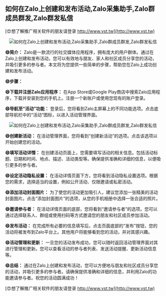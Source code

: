 ## **如何在Zalo上创建和发布活动,Zalo采集助手,Zalo群成员群发,Zalo群发私信**

[😍想了解推广相关软件的朋友请登录 http://www.vst.tw](http://www.vst.tw)

 <center><img src="https://vst.tw/MP4/tuiguang/png/5.png" alt="如何在Zalo上创建和发布活动,Zalo采集助手,Zalo群成员群发,Zalo群发私信"></center>

**😄简介：**
Zalo是一款流行的社交媒体应用程序，拥有庞大的用户群体。通过在Zalo上创建和发布活动，您可以有效地与朋友、家人和社区成员分享您的活动，并吸引更多的参与者。本文将为您提供一些简单的步骤，帮助您在Zalo上成功创建和发布活动。

**😄步骤：**

**😄下载并注册Zalo应用程序：**
在App Store或Google Play商店中搜索Zalo应用程序，下载并安装到您的手机上。注册一个新账户或使用您现有的账户登录。

**😄导航至“活动”功能：**
登录后，您将看到Zalo主屏幕上的不同功能选项。点击底部导航栏中的“活动”图标，以进入活动管理界面。

 <center><img src="https://vst.tw/MP4/tuiguang/png/5.png" alt="如何在Zalo上创建和发布活动,Zalo采集助手,Zalo群成员群发,Zalo群发私信"></center>

**😄创建新活动：**
在活动管理界面，您将看到“创建新活动”的选项。点击该选项以开始创建您的活动。

**😄填写活动详情：**
在创建活动页面上，您需要填写活动的相关信息。包括活动标题、日期和时间、地点、描述、活动类型等。确保提供准确和详细的信息，以便吸引更多的参与者。

**😄设定活动隐私设置：**
在活动详情页面下方，您将看到活动隐私设置选项。根据您的需求，选择适当的设置，例如公开活动、仅限邀请或私密活动。

**😄添加活动封面图片：**
为了使您的活动更加吸引人，建议您添加一张精美的活动封面图片。点击“添加封面图片”的选项，从您的手机相册中选择一张合适的照片。

**😄邀请参与者：**
在活动详情页面的底部，您将看到“邀请参与者”的选项。您可以通过选择联系人、群组或使用扫码等方式邀请您的朋友和社区成员参加活动。

**😄发布活动：**
在完成所有必要的信息填写后，点击页面底部的“发布”按钮，您的活动将被发布到Zalo平台上。其他用户将能够看到您的活动，并对其感兴趣。

**😄活动管理和更新：**
一旦您的活动发布成功，您可以随时返回活动管理界面对其进行管理和更新。您可以查看活动的参与者列表、发送活动提醒、更新活动信息等。

**😄总结：**
通过在Zalo上创建和发布活动，您可以方便地与朋友和社区成员分享您的活动，并吸引更多的参与者。请确保提供准确和详细的信息，并利用Zalo的功能邀请参与者。祝您的活动圆满成功！

[😍想了解推广相关软件的朋友请登录 http://www.vst.tw](http://www.vst.tw)



